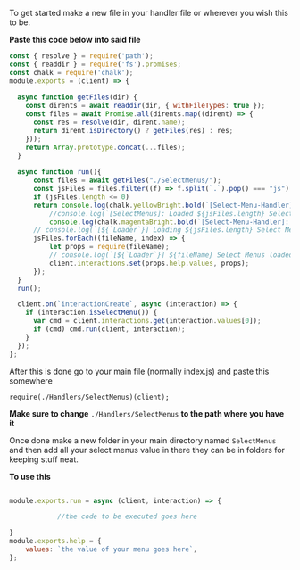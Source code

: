 To get started make a new file in your handler file or wherever you wish this to be.

**Paste this code below into said file**

```js
const { resolve } = require('path');
const { readdir } = require('fs').promises;
const chalk = require('chalk');
module.exports = (client) => {
  
  async function getFiles(dir) {
    const dirents = await readdir(dir, { withFileTypes: true });
    const files = await Promise.all(dirents.map((dirent) => {
      const res = resolve(dir, dirent.name);
      return dirent.isDirectory() ? getFiles(res) : res;
    }));
    return Array.prototype.concat(...files);
  }
  
  async function run(){
      const files = await getFiles("./SelectMenus/");
      const jsFiles = files.filter((f) => f.split(`.`).pop() === "js")
      if (jsFiles.length <= 0)
      return console.log(chalk.yellowBright.bold(`[Select-Menu-Handler] No loadable Menus detected`));
          //console.log(`[SelectMenus]: Loaded ${jsFiles.length} SelectMenus`);
          console.log(chalk.magentaBright.bold(`[Select-Menu-Handler]: Loaded ${jsFiles.length} SelectMenus`))
      // console.log(`[${`Loader`}] Loading ${jsFiles.length} Select Menus`);
      jsFiles.forEach((fileName, index) => {
          let props = require(fileName);
          // console.log(`[${`Loader`}] ${fileName} Select Menus loaded (${index + 1})`)
          client.interactions.set(props.help.values, props);
      });
  }
  run();

  client.on(`interactionCreate`, async (interaction) => {
    if (interaction.isSelectMenu()) {
      var cmd = client.interactions.get(interaction.values[0]);
      if (cmd) cmd.run(client, interaction);
    }
  });
};
```

After this is done go to your main file (normally index.js) and paste this somewhere

`require(./Handlers/SelectMenus)(client);`

**Make sure to change** `./Handlers/SelectMenus` **to the path where you have it**


Once done make a new folder in your main directory named `SelectMenus` and then add all your select menus value in there they can be in folders for keeping stuff neat.

**To use this**

```js

module.exports.run = async (client, interaction) => {

            //the code to be executed goes here

}
module.exports.help = {
    values: `the value of your menu goes here`,
};
```
